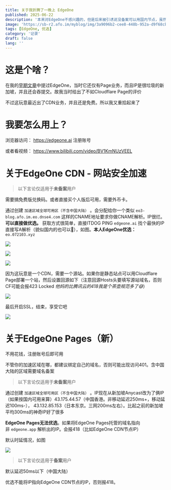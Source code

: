 ```yaml
---
title: 关于我折腾了一晚上 EdgeOne
published: 2025-06-22
description: '本来对EdgeOne不感兴趣的，但是后来被引诱说没备案可以用国内节点，虽然好像当事者是开玩笑但是节点速度真的不错'
image: 'https://sb-r2.afo.im/myblog/img/3a9096b2-cee8-448b-952a-d9f68cb01be6.webp'
tags: [EdgeOne, 优选]
category: '记录'
draft: false 
lang: ''
---
```


# 这是个啥？

在我的[早期文章](/posts/static-web)中提过EdgeOne，当时它还仅有Page业务，而且IP是很垃圾的新加坡，并且还会吞提交。故我当时给出了不如Cloudflare Page的评价

不过这玩意最近出了CDN业务，并且还是免费。所以我又重拾起来了

# 我要怎么用上？

浏览器访问： https://edgeone.ai 注册账号

或者看视频： https://www.bilibili.com/video/BV1KmNUzVEEL

# 关于EdgeOne CDN - 网站安全加速

> 以下言论仅适用于**未备案**用户

需要搞免费版兑换码。或者直接买个人版后可用，需要外币卡。

通过创建 `加速区域全球可用区（不含中国大陆）` 。会分配给你一个类似 `eo3-blog.afo.im.eo.dnse4.com` 这样的CNAME地址要求你做CNAME解析。IP很烂。**可以直接做优选。** 获取方式很简单，直接ITDOG PING `edgeone.ai` 找个最快的IP直接写A解析（貌似国内的也可以🤔），如图。**本人EdgeOne优选：** `eo.072103.xyz`

![](https://sb-r2.afo.im/myblog/img/42ff5956-d1db-4005-8d96-05fcf7eb76f0.webp)

![](https://sb-r2.afo.im/myblog/img/5e49847b-568e-44e3-97d1-737359d6d9d7.webp)

![](https://sb-r2.afo.im/myblog/img/45abf772-9757-4172-984f-d9b5a01ae1de.webp)

因为这玩意是一个CDN，需要一个源站。如果你是静态站点可以用Cloudflare Page部署一个站，然后设置回源如下（注意回源Hosts头要填写源站域名，否则CF可能会报423 Locked *他妈的比腾讯云的418我是个茶壶规范多了😅*）

![](https://sb-r2.afo.im/myblog/img/2bb58f42-4d8d-4429-a412-ff256b41087d.webp)

最后开启SSL，结束，享受它吧

![](https://sb-r2.afo.im/myblog/img/3063dcd0-857d-4280-8ed2-21f4beddb69a.webp)

# 关于EdgeOne Pages（新）

不用花钱，注册账号后即可用

不管你的加速区域在哪，都建议绑定自己的域名，否则可能出现访问401。含中国大陆的区域需要域名备案

> 以下言论仅适用于**未备案**用户

通过创建 `加速区域全球可用区（不含中国大陆）` 。IP现在从新加坡Anycast改为了俩IP（如果按国内可用来算）43.175.44.57（中国香港。非移动延迟250ms+，移动延迟100ms-）， 43.132.85.153（日本东京。三网200ms左右）。比起之前的新加坡平均300ms的神奇IP好了很多

**EdgeOne Pages无法优选**。如果将EdgeOne Pages托管的域名指向非 `edgeone.app` 解析出的IP。会报418（比如EdgeOne CDN节点IP）

默认时延情况，如图

![](https://sb-r2.afo.im/myblog/img/fcf64bcf-7121-4952-b7e1-1aac7b7fe33d.webp)

> 以下言论仅适用于**备案**用户

默认延迟50ms以下（中国大陆）

优选不能将IP指向EdgeOne CDN节点的IP，否则报418。 
